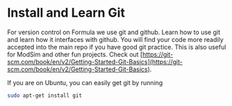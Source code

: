 # Install and Learn Git

For version control on Formula we use git and github. Learn how to use git and learn how it interfaces with github. 
You will find your code more readily accepted into the main repo if you have good git practice. 
This is also useful for ModSim and other fun projects.
Check out [https://git-scm.com/book/en/v2/Getting-Started-Git-Basics](https://git-scm.com/book/en/v2/Getting-Started-Git-Basics). 

If you are on Ubuntu, you can easily get git by running

```bash
sudo apt-get install git 
```

